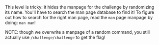 This level is tricky: it hides the manpage for the challenge by randomizing its name.
You'll have to search the man page database to find it!
To figure out how to search for the right man page, read the `man` page manpage by doing: `man man`!

NOTE: though we overwrite a manpage of a random command, you still actually use `/challenge/challenge` to get the flag!
